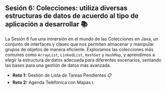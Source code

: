 ## Sesión 6: Colecciones: utiliza diversas estructuras de datos de acuerdo al tipo de aplicación a desarrollar 📚

La Sesión 6 fue una inmersión en el mundo de las Colecciones en Java, un conjunto de interfaces y clases que nos permiten almacenar y manipular grupos de objetos de manera eficiente. Exploramos las colecciones más comunes como `ArrayList`, `LinkedList`, `HashSet` y `HashMap`, y aprendimos a elegir la estructura de datos adecuada para diferentes escenarios, sentando las bases para una gestión de datos más avanzada.

- **Reto 1:** Gestión de Lista de Tareas Pendientes 📋  
- **Reto 2:** Agenda Telefónica con Mapas 📞

